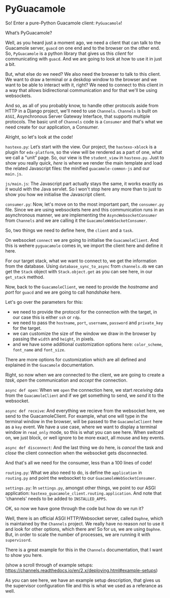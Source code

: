 # PyGuacamole

<!-- Note -->
So! Enter a pure-Python Guacamole client: `PyGuacamole`!


<!-- .slide: data-background-image="images/github-pyguacamole.png" data-background-size="contain" -->

<!-- Note -->
What’s PyGuacamole?

Well, as you heard just a moment ago, we need a client that can talk
to the Guacamole server, `guacd` on one end and to the browser
on the other end.
So, `PyGuacamole` is a python library that gives us this _client_ for
communicating with `guacd`. And we are going to look at how to use it
in just a bit.

But, what else do we need? We also need the browser to talk to this
client. We want to draw a terminal or a deskdop window to the browser
and we want to be able to interact with it, right? We need to connect
to this client in a way that allows bidirectional communication and
for that we'll be using websockets.


<!-- .slide: data-background-iframe="https://channels.readthedocs.io/en/stable/" data-background-size="contain" -->

<!-- Note -->
And so, as all of you probably know, to handle other protocols aside
from HTTP in a Django project, we'll need to use `Channels`. 
`Channels` is built on `ASGI`, Asynchronous Server Gateway Interface,
that supports multiple protocols. The basic unit of `Channels` code 
is a `Consumer` and that's what we need create for our application,
a Consumer.


<!-- .slide: data-background-video="videos/djcon_code_screen_1.mp4" data-background-size="contain" -->

<!-- Note -->
Alright, so let's look at the code!

`hastexo.py`:
Let’s start with the view. Our project, the `hastexo-xblock` is a
plugin for `edx-platform`, so the view will be rendered as a part
of one, what we call a "unit" page. So, our view is the `student_view`
in `hastexo.py`. Just to show you really quick, _here_ is where we
render the main template and load the related Javascript files:
the minified `guacamole-common-js` and our `main.js`.

`js/main.js`:
The Javascript part actually stays the same, it works exactly as
it would with the Java servlet. So I won't stop here any more than
to just to show you how we initialise the Javascript client.


<!-- .slide: data-background-video="videos/djcon_code_screen_2.mp4" data-background-size="contain"-->

<!-- Note -->
`consumer.py`:
Now, let's move on to the most important part, the `consumer.py` file. 
Since we are using websockets here and this communication runs in an
asynchronous manner, we are implementing the `AsyncWebsocketConsumer`
from `Channels` and we are calling it the `GuacamoleWebSocketConsumer`.

So, two things we need to define here, the `client` and a `task`.

On websocket `connect` we are going to initialise the `GuacamoleClient`.
And this is wehere `pyguacamole` comes in, we import the client here and
define it here.

For our target stack, what we want to connect to, we get the information
from the database. Using `database_sync_to_async` from `channels.db`
we can get the `Stack` object with `Stack.object.get` as you can see here,
in our `get_stack` method.

Now, back to the `GuacamoleClient`, we need to provide the _hostname_
and _port_ for `guacd` and we are going to call _handshake_ here. 

Let's go over the parameters for this:
* we need to provide the protocol for the connection with the target,
  in our case this is either `ssh` or `rdp`.
* we need to pass the `hostname`, `port`, `username`, `password` 
  and `private_key` for the target.
* we can customize the size of the window we draw in the browser
  by passing the     `width` and `height`, in pixels.
* and we have some additional customization options here: `color_scheme`,
  `font_name` and `font_size`.

There are more options for customization which are all defined and
explained in the `Guacamole` documentation.


<!-- .slide: data-background-video="videos/djcon_code_screen_3.mp4" data-background-size="contain" -->

<!-- Note -->
Right, so now when we are connected to the client, we are going to create
a _task_, _open_ the communication and _accept_ the connection.

`async def open`:
When we `open` the connection here, we start _receiving_ data from the
`GuacamoleClient` and if we get something to send, we _send_ it to
the websocket.

`async def receive`:
And everything we recieve from the websocket here, we send to the
GuacamoleClient. For example, what one will type in the terminal window
in the browser, will be passed to the `GuacamoleClient` here as a 
`key` event.
We have a use case, where we want to display a terminal window in
`read_only` mode, so this is what you can see here. When switced on,
we just block, or well ignore to be more exact, all mouse and key events.

`async def disconnect`:
And the last thing we do here, is _cancel_ the task and _close_ the
client connection when the websocket gets disconnected.

And that's all we need for the consumer, less than a 100 lines of code!


<!-- .slide: data-background-image="images/djcon_code_screen_4.png" data-background-size="contain" -->

<!-- Note -->
`routing.py`:
What we also need to do, is define the `application` in `routing.py`
and point the websocket to our `GuacamoleWebSocketConsumer`.


<!-- .slide: data-background-image="images/djcon_code_screen_5.png" data-background-size="contain" -->

<!-- Note -->
`settings.py`:
In `settings.py`, amongst other things, we point to our ASGI application:
`hastexo_guacamole_client.routing.application`. And note that 'channels'
needs to be added to `INSTALLED_APPS`.


<!-- .slide: data-background-image="images/django-docs-daphne.png" data-background-size="contain" -->

<!-- Note -->
OK, so now we have gone through the code but how do we run it?

Well, there is an official ASGI HTTP/Websocket server, called `Daphne`,
which is maintained by the `Channels` project. We really have no reason
_not_ to use it and look for other options, which there are! So for us,
we are using `Daphne`. 
But, in order to scale the number of processes, we are running it
with `supervisord`.


<!-- .slide: data-background-video="videos/djcon_docs_screen.mp4" data-background-size="contain" -->

<!-- Note -->
There is a great example for this in the `Channels` documentation, that
I want to show you here.

(show a scroll through of example setups: https://channels.readthedocs.io/en/2.x/deploying.html#example-setups) 

As you can see here, we have an example setup description, that gives
us the supervisor configuration file and this is what we used as a
referance as well.
